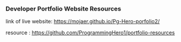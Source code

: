 ### Developer Portfolio Website Resources

link of live website: https://mojaer.github.io/Pg-Hero-porfolio2/

resource : https://github.com/ProgrammingHero1/portfolio-resources
